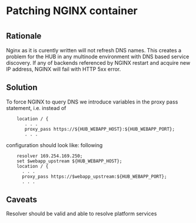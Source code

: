 # Patching NGINX container
#

## Rationale

Nginx as it is curently written will not refresh DNS names. 
This creates a problem for the HUB in any multinode environment with DNS based service discovery.
If any of backends referenced by NGINX restart and acquire new IP address, NGINX will fail with HTTP 5xx error.

## Solution

To force NGINX to query DNS we introduce variables in the proxy pass statement, i.e. instead of

```
    location / {
       . . . 
       proxy_pass https://${HUB_WEBAPP_HOST}:${HUB_WEBAPP_PORT};
       . . .
```

configuration should look like: following

```
    resolver 169.254.169.250;
    set $webapp_upstream ${HUB_WEBAPP_HOST};
    location / {
      . . .
      proxy_pass https://$webapp_upstream:${HUB_WEBAPP_PORT};
      . . .
```

## Caveats

Resolver should be valid and able to resolve platform services
